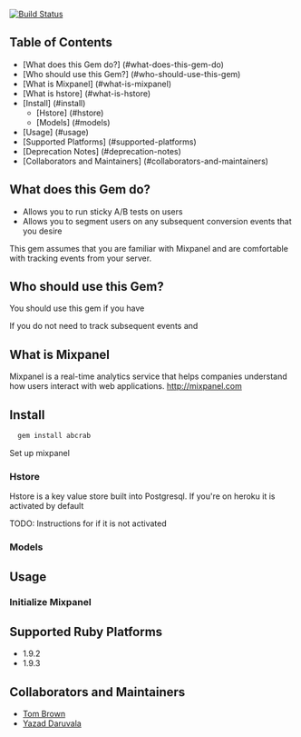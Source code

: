 [![Build Status](https://secure.travis-ci.org/zevarito/mixpanel.png?branch=master)](http://travis-ci.org/zevarito/mixpanel)

## Table of Contents

- [What does this Gem do?] (#what-does-this-gem-do)
- [Who should use this Gem?] (#who-should-use-this-gem)
- [What is Mixpanel] (#what-is-mixpanel)
- [What is hstore] (#what-is-hstore)
- [Install] (#install)
  - [Hstore] (#hstore) 
  - [Models] (#models) 
- [Usage] (#usage)
- [Supported Platforms] (#supported-platforms)
- [Deprecation Notes] (#deprecation-notes)
- [Collaborators and Maintainers] (#collaborators-and-maintainers)

## What does this Gem do?

- Allows you to run sticky A/B tests on users
- Allows you to segment users on any subsequent conversion events that you desire

This gem assumes that you are familiar with Mixpanel and are comfortable with tracking events from your server.

## Who should use this Gem?

You should use this gem if you have 


If you do not need to track subsequent events and 

## What is Mixpanel

Mixpanel is a real-time analytics service that helps companies understand how users interact with web applications.
http://mixpanel.com

## Install

```ruby
  gem install abcrab
```

Set up mixpanel 

### Hstore

Hstore is a key value store built into Postgresql. If you're on heroku it is activated by default

TODO: Instructions for if it is not activated


### Models


## Usage

### Initialize Mixpanel


## Supported Ruby Platforms

- 1.9.2
- 1.9.3

## Collaborators and Maintainers

* [Tom Brown](https://github.com/nottombrown)
* [Yazad Daruvala](https://github.com/yazaddaruvala)